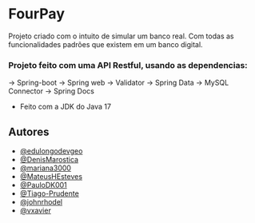 # FourPay
Projeto criado com o intuito de simular um banco real. Com todas as funcionalidades padrões que existem em um banco digital.


### Projeto feito com uma API Restful, usando as dependencias:
-> Spring-boot
-> Spring web
-> Validator
-> Spring Data
-> MySQL Connector
-> Spring Docs
- Feito com a JDK do Java 17

## Autores

- [@edulongodevgeo](https://github.com/edulongodevgeo)
- [@DenisMarostica](https://github.com/DenisMarostica)
- [@mariana3000](https://github.com/mariana3000)
- [@MateusHEsteves](https://github.com/MateusHEsteves)
- [@PauloDK001](https://github.com/PauloDK001)
- [@Tiago-Prudente](https://github.com/Tiago-Prudente)
- [@johnrhodel](https://github.com/johnrhodel)
- [@vxavier](https://github.com/vxavier)
 
